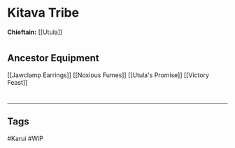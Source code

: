 # Kitava Tribe
**Chieftain:** [[Utula]]

#
## Ancestor Equipment
[[Jawclamp Earrings]]
[[Noxious Fumes]]
[[Utula's Promise]]
[[Victory Feast]]

#
---
## Tags
#Karui 
#WiP 